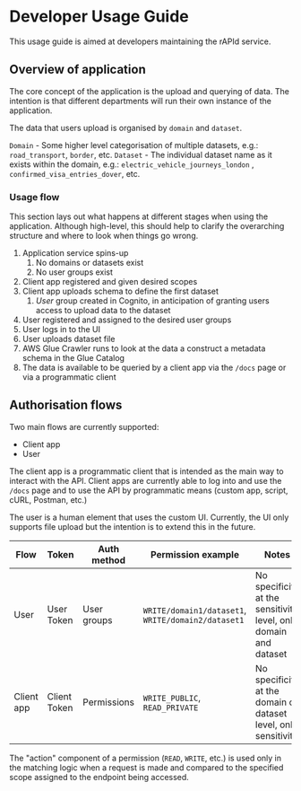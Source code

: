 # Developer Usage Guide

This usage guide is aimed at developers maintaining the rAPId service.

## Overview of application

The core concept of the application is the upload and querying of data. The intention is that different departments will
run their own instance of the application.

The data that users upload is organised by `domain` and `dataset`.

`Domain` - Some higher level categorisation of multiple datasets, e.g.: `road_transport`, `border`, etc.
`Dataset` - The individual dataset name as it exists within the domain, e.g.: `electric_vehicle_journeys_london`
, `confirmed_visa_entries_dover`, etc.

### Usage flow

This section lays out what happens at different stages when using the application. Although high-level, this should help
to clarify the overarching structure and where to look when things go wrong.

1. Application service spins-up
    1. No domains or datasets exist
    2. No user groups exist
2. Client app registered and given desired scopes
3. Client app uploads schema to define the first dataset
    1. _User_ group created in Cognito, in anticipation of granting users access to upload data to the dataset
4. User registered and assigned to the desired user groups
5. User logs in to the UI
6. User uploads dataset file
7. AWS Glue Crawler runs to look at the data a construct a metadata schema in the Glue Catalog
8. The data is available to be queried by a client app via the `/docs` page or via a programmatic client

## Authorisation flows

Two main flows are currently supported:

- Client app
- User

The client app is a programmatic client that is intended as the main way to interact with the API. Client apps are
currently able to log into and use the `/docs` page and to use the API by programmatic means (custom app, script, cURL,
Postman, etc.)

The user is a human element that uses the custom UI. Currently, the UI only supports file upload but the intention is to
extend this in the future.

| Flow       | Token        | Auth method | Permission example                                 | Notes                                                             |
|------------|--------------|-------------|----------------------------------------------------|-------------------------------------------------------------------|
| User       | User Token   | User groups | `WRITE/domain1/dataset1`, `WRITE/domain2/dataset1` | No specificity at the sensitivity level, only domain and dataset  |
| Client app | Client Token | Permissions | `WRITE_PUBLIC`, `READ_PRIVATE`                   | No specificity at the domain or dataset level, only sensitivity   |

The "action" component of a permission (`READ`, `WRITE`, etc.) is used only in the matching logic when a request is made
and compared to the specified scope assigned to the endpoint being accessed.
